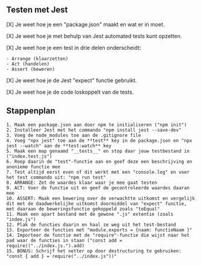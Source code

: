 ## Testen met Jest

[X] Je weet hoe je een "package.json" maakt en wat er in moet.

[X] Je weet hoe je met behulp van Jest automated tests kunt opzetten.

[X] Je weet hoe je een test in drie delen onderscheidt:

    - Arrange (klaarzetten)
    - Act (handelen)
    - Assert (beweren)
[X] Je weet hoe je de Jest "expect" functie gebruikt.

[X] Je weet hoe je de code loskoppelt van de tests.

## Stappenplan

    1. Maak een package.json aan door npm te initialiseren ("npm init")
    2. Installeer Jest met het commando "npm install jest --save-dev"
    3. Voeg de node_modules toe aan de .gitignore file
    4. Voeg "npx jest" toe aan de **test** key in de package.json en "npx jest --watch" aan de **test:watch** key
    5. Maak een map genaamd "__tests__" en stop daar jouw testbestand in ("index.test.js")
    6. Roep daarin de "test"-functie aan en geef deze een beschrijving en anonieme functie mee
    7. Test altijd eerst even of dit werkt met een "console.log" en voer het test commando uit: "npm run test"
    8. ARRANGE: Zet de waardes klaar waar je mee gaat testen
    9. ACT: Voer de functie uit en geef de gecontroleerde waardes daaran mee
    10. ASSERT: Maak een bewering over de verwachtte uitkomst en vergelijk dit met de daadwerkelijke uitkomst doormiddel van "expect" functie, met daaraan de beweringsfunctie gekoppeld zoals "toEqual"
    11. Maak een apart bestand met de gewone ".js" extentie (zoals "index.js")
    12. Plak de functies daarin en haal ze weg uit het test-bestand
    13. Exporteer de functies met "module.exports = {naam: functieNaam }"
    14. Importeer de functie met de "require"-functie die wijst naar het pad waar de functies in staan ("const add = require(("../index.js.").add)
    15. BONUS: Schrijf het netter op door destructuring te gebruiken: "const { add } = require("../index.js"))"

